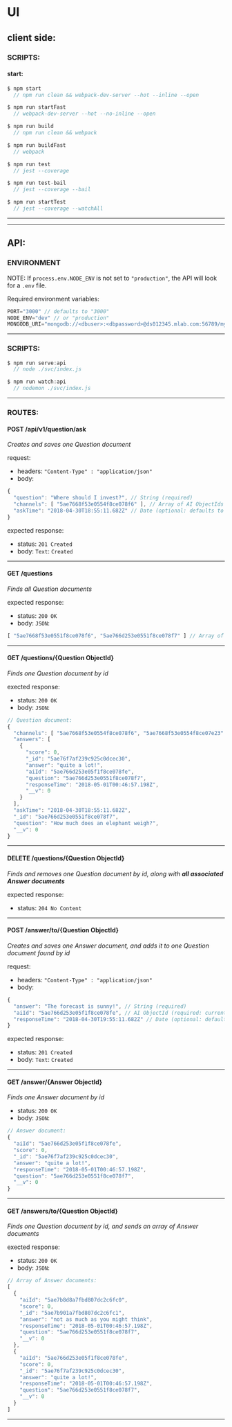 # UI
## client side:
### **SCRIPTS:**
#### start:
```js
$ npm start
  // npm run clean && webpack-dev-server --hot --inline --open

$ npm run startFast
  // webpack-dev-server --hot --no-inline --open
```
```js
$ npm run build
  // npm run clean && webpack

$ npm run buildFast
  // webpack
```
```js
$ npm run test
  // jest --coverage

$ npm run test-bail
  // jest --coverage --bail

$ npm run startTest
  // jest --coverage --watchAll
```
___
___
## API:
### **ENVIRONMENT**
NOTE: If `process.env.NODE_ENV` is not set to `"production"`, the API will look for a `.env` file.

Required environment variables:
```js
PORT="3000" // defaults to "3000"
NODE_ENV="dev" // or "production"
MONGODB_URI="mongodb://<dbuser>:<dbpassword>@ds012345.mlab.com:56789/mydb" //
```

___
### **SCRIPTS:**
```js
$ npm run serve:api
  // node ./svc/index.js

$ npm run watch:api
  // nodemon ./svc/index.js
```
___
### **ROUTES:**

#### POST /api/v1/question/ask
*Creates and saves one Question document*

request:
* headers: `"Content-Type" : "application/json"`
* body:
```js
{
  "question": "Where should I invest?", // String (required)
  "channels": [ "5ae7668f53e0554f8ce078f6" ], // Array of AI ObjectIds (optional)
  "askTime": "2018-04-30T18:55:11.682Z" // Date (optional: defaults to current time)
}
```
expected response:
* status: `201 Created`
* body: `Text`: `Created`
___
#### GET /questions
*Finds all Question documents*

expected response:
* status: `200 OK`
* body: `JSON`:
```js
[ "5ae7668f53e0551f8ce078f6", "5ae766d253e0551f8ce078f7" ] // Array of all Question ObjectIds
```
___
#### GET /questions/{Question ObjectId}
*Finds one Question document by id*

exected response:
* status: `200 OK`
* body: `JSON`:
```js
// Question document:
{
  "channels": [ "5ae7668f53e0554f8ce078f6", "5ae7668f53e0554f8ce07e23" ],
  "answers": [
    {
      "score": 0,
      "_id": "5ae76f7af239c925c0dcec30",
      "answer": "quite a lot!",
      "aiId": "5ae766d253e05f1f8ce078fe",
      "question": "5ae766d253e0551f8ce078f7",
      "responseTime": "2018-05-01T00:46:57.198Z",
      "__v": 0
    }
  ],
  "askTime": "2018-04-30T18:55:11.682Z",
  "_id": "5ae766d253e0551f8ce078f7",
  "question": "How much does an elephant weigh?",
  "__v": 0
}
```
___
#### DELETE /questions/{Question ObjectId}
*Finds and removes one Question document by id, along with **all associated Answer documents***

expected response:
* status: `204 No Content`
___
#### POST /answer/to/{Question ObjectId}
*Creates and saves one Answer document, and adds it to one Question document found by id*

request:
* headers: `"Content-Type" : "application/json"`
* body:
```js
{
  "answer": "The forecast is sunny!", // String (required)
  "aiId": "5ae766d253e05f1f8ce078fe", // AI ObjectId (required: currently defaults to generated ObjectId)
  "responseTime": "2018-04-30T19:55:11.682Z" // Date (optional: defaults to current time)
}
```
expected response:
* status: `201 Created`
* body: `Text`: `Created`
___
#### GET /answer/{Answer ObjectId}
*Finds one Answer document by id*
* status: `200 OK`
* body: `JSON`:
```js
// Answer document:
{
  "aiId": "5ae766d253e05f1f8ce078fe",
  "score": 0,
  "_id": "5ae76f7af239c925c0dcec30",
  "answer": "quite a lot!",
  "responseTime": "2018-05-01T00:46:57.198Z",
  "question": "5ae766d253e0551f8ce078f7",
  "__v": 0
}
```
___
#### GET /answers/to/{Question ObjectId}
*Finds one Question document by id, and sends an array of Answer documents*

exected response:
* status: `200 OK`
* body: `JSON`:
```js
// Array of Answer documents:
[
  {
    "aiId": "5ae7b8d8a7fbd807dc2c6fc0",
    "score": 0,
    "_id": "5ae7b901a7fbd807dc2c6fc1",
    "answer": "not as much as you might think",
    "responseTime": "2018-05-01T00:46:57.198Z",
    "question": "5ae766d253e0551f8ce078f7",
    "__v": 0
  },
  {
    "aiId": "5ae766d253e05f1f8ce078fe",
    "score": 0,
    "_id": "5ae76f7af239c925c0dcec30",
    "answer": "quite a lot!",
    "responseTime": "2018-05-01T00:46:57.198Z",
    "question": "5ae766d253e0551f8ce078f7",
    "__v": 0
  }
]
```
___

